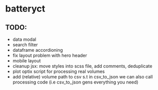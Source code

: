 # batteryct

## TODO:

-   data modal
-   search filter
-   dataframe accordioning
-   fix layout problem with hero header
-   mobile layout
-   cleanup jsx: move styles into scss file, add comments, deduplicate
-   plot optix script for processing real volumes
-   add (relative) volume path to csv s.t in csv_to_json we can also call processing code (i.e csv_to_json gens everything you need)
